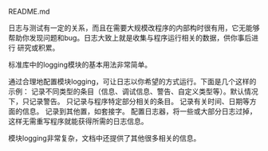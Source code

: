 README.md

日志与测试有一定的关系，而且在需要大规模改程序的内部构时很有用，它无能够帮助你发现问题和bug。日志大致上就是收集与程序运行相关的数据，供你事后进行
研究或积累。

标准库中的logging模块的基本用法非常简单。

通过合理地配置模块logging，可让日志以你希望的方式运行。下面是几个这样的示例：
记录不同类型的条目（信息、调试信息、警告、自定义类型等）。默认情况下，只记录警告。
只记录与程序特定部分相关的条目。
记录有关时间、日期等方面的信息。
记录到其他置，如套接字。
配置日志器，将一些或大部分日志过掉，这样无需重写程序就能获得所需的日志信息。

模块logging非常复杂，文档中还提供了其他很多相关的信息。